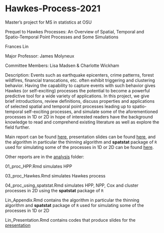 # Hawkes-Process-2021

Master’s project for MS in statistics at OSU

Prequel to Hawkes Processes: An Overview of Spatial, Temporal and Spatio-Temporal Point Processes and Some Simulations

Frances Lin

Major Professor: James Molyneux

Committee Members: Lisa Madsen & Charlotte Wickham

Description: Events such as earthquake epicenters, crime patterns, forest wildfires, financial transcations, etc. often exhibit triggering and clustering behavior. Having the capability to capture events with such behavior gives Hawkes (or self-exciting) processes the potential to become a powerful predictive tool for a wide variety of applications. In this project, we give brief introductions, review definitions, discuss properties and applications of selected spatial and temporal point processes leading up to spatio-temporal self-exciting processes, and simulate some of the aforementioned processes in 1D or 2D in hope of interested readers have the background knowledge to read and comprehend existing literature as well as explore the field further.

Main report can be found [here](https://github.com/franceslinyc/Hawkes-Process-2021/blob/main/analysis/Lin_Masters_Project.pdf), presentation slides can be found [here](https://github.com/franceslinyc/Hawkes-Process-2021/blob/main/analysis/Lin_Presentation.pdf), and the algorithm  in particular the thinning algorithm and **spatstat** package of `R` used for simulating some of the processes in 1D or 2D can be found [here](https://github.com/franceslinyc/Hawkes-Process-2021/blob/main/analysis/Lin_Appendix.pdf).

Other reports are in the [analysis](https://github.com/franceslinyc/Hawkes-Process-2021/tree/main/analysis) folder:  

01_proc_HPP.Rmd simulates HPP

03_proc_Hawkes.Rmd simulates Hawkes process

04_proc_using_spatstat.Rmd simulates HPP, NPP, Cox and cluster processes in 2D using the **spatstat** package of `R`

Lin_Appendix.Rmd contains the algorithm in particular the thinning algorithm and **spatstat** package of `R` used for simulating some of the processes in 1D or 2D

Lin_Presentation.Rmd contains codes that produce slides for the [presentation](https://github.com/franceslinyc/Hawkes-Process-2021/blob/main/analysis/Lin_Presentation.pdf)

